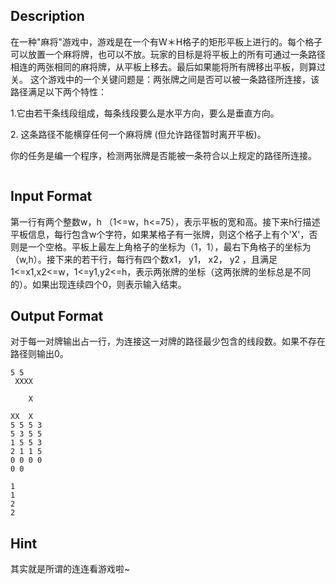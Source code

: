 ## Description

<p>在一种&quot;麻将&quot;游戏中，游戏是在一个有W＊H格子的矩形平板上进行的。每个格子可以放置一个麻将牌，也可以不放。玩家的目标是将平板上的所有可通过一条路径相连的两张相同的麻将牌，从平板上移去。最后如果能将所有牌移出平板，则算过关。 这个游戏中的一个关键问题是：两张牌之间是否可以被一条路径所连接，该路径满足以下两个特性：</p><p>1.它由若干条线段组成，每条线段要么是水平方向，要么是垂直方向。</p><p>2. 这条路径不能横穿任何一个麻将牌 (但允许路径暂时离开平板)。</p><p>你的任务是编一个程序，检测两张牌是否能被一条符合以上规定的路径所连接。</p><p><img alt="" src="http://10.91.117.81/oj/upfile/1517293149352.jpg" /></p>

## Input Format

<p>第一行有两个整数w，h （1&lt;=w，h&lt;=75），表示平板的宽和高。接下来h行描述平板信息，每行包含w个字符，如果某格子有一张牌，则这个格子上有个&#039;X&#039;，否则是一个空格。平板上最左上角格子的坐标为（1，1），最右下角格子的坐标为（w,h）。接下来的若干行，每行有四个数x1， y1， x2， y2 ，且满足1&lt;=x1,x2&lt;=w，1&lt;=y1,y2&lt;=h，表示两张牌的坐标（这两张牌的坐标总是不同的）。如果出现连续四个0，则表示输入结束。<br /></p>

## Output Format

<p>对于每一对牌输出占一行，为连接这一对牌的路径最少包含的线段数。如果不存在路径则输出0。<br /></p>

```input1
5 5
 XXXX
     
    X
     
XX  X
5 5 5 3
5 3 5 5
1 5 5 3
2 1 1 5
0 0 0 0
0 0
```
```output1
1
1
2
2
```
## Hint

<p>其实就是所谓的连连看游戏啦~<br /></p>
